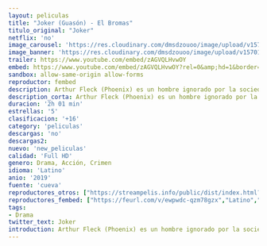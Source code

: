 ```yaml
---
layout: peliculas
title: "Joker (Guasón) - El Bromas"
titulo_original: "Joker"
netflix: 'no'
image_carousel: 'https://res.cloudinary.com/dmsdzouoo/image/upload/v1570417390/bromas-min_1_mrazro.jpg'
image_banner: 'https://res.cloudinary.com/dmsdzouoo/image/upload/v1570154823/joaquin-phoenix-todd-phillips-joker-poster-min_jlukwr.jpg'
trailer: https://www.youtube.com/embed/zAGVQLHvwOY
embed: https://www.youtube.com/embed/zAGVQLHvwOY?rel=0&amp;hd=1&border=0&wmode=opaque&enablejsapi=1&modestbranding=1&controls=1&showinfo=1
sandbox: allow-same-origin allow-forms
reproductor: fembed
description: Arthur Fleck (Phoenix) es un hombre ignorado por la sociedad, cuya motivación en la vida es hacer reír. Pero una serie de trágicos acontecimientos le llevarán a ver el mundo de otra forma. Película basada en el popular personaje de DC Comics Joker, conocido como archivillano de Batman, pero que en este film tomará un cariz más realista y oscuro.
description_corta: Arthur Fleck (Phoenix) es un hombre ignorado por la sociedad, cuya motivación en la vida es hacer reír. Pero una serie de trágicos acontecimientos le llevarán a ver el mundo de otra forma. Película basada en el popular personaje de DC Comics Joker, conocido como 
duracion: '2h 01 min'
estrellas: '5'
clasificacion: '+16'
category: 'peliculas'
descargas: 'no'
descargas2:
nuevo: 'new_peliculas'
calidad: 'Full HD'
genero: Drama, Acción, Crimen
idioma: 'Latino'
anio: '2019'
fuente: 'cueva'
reproductores_otros: ["https://streampelis.info/public/dist/index.html?id=0cb15a2a3e71135405591d3cf7547375","Latino","https://gdriveplayer.co/embed2.php?link=WBN5XjkItzsQU%252FtLsBKDKAWhc7INsP9r94rWVlBt3o%252F0D61h4Jb5T20bI%252B8rx2TmdPa2FBhDnJsaE6HkYi8YrG1pGcaLMhdOKx4eWGY%252FU8bzsGhspRREjekpwlw2ENP46i0IjKAp%252BWMnTlp8ecZLZZU45gxOCoU2c36Jvxx%252FRKxvhlvlgOraeBL7Xe1JOwCZmHUT4HPBnT351kGw4vHb8k","Latino","https://gdriveplayer.io/embed2.php?link=0sntqcegHKXs6cgd36Gl1AXOC3Prgx%2BzinwFELGQfZDJ8Aueg6jhSZp5QEorhwxRq5cHJmZG15y6wnN67NSG1qpMyrMu0hhSEnj7LWyMW6RzdRxEhWEkzc5YINy%2Fu7qpldnUkYSYV09n8OreJNXkPW5NcVis7JFG0%2FXBFKQJ3qDSqJnIjA%2BCNh4tOQv6cDwOA%3D","Latino","https://www.zembed.to/public/dist/asteroid.html?id=ae6e790ef3f2e90623d2ce2a42d8917b&title=Joker","Latino","https://movcloud.net/embed/yk-hJYTsw0Qz","Latino","https://uqload.com/embed-nq3szmluxtbc.html","Latino","https://api.cuevana3.io/stream/index.php?file=ek5lbm9xYWNrS0xYMTZLa2xNbkdvY3ZTb3BtZng4TGp6ZFpobGFMUGtOalJ5S1dUbjhhTzJOTFhuS2FzajVPcG1acGthV0hEMGVQWDA2S21ZY1hRNEpQWHAybGxtcGVubVptU2ZuUzJ3THVva2FDaVp3PT0","Latino","https://mstream.press/53r0xu3p2u3w","Latino"]
reproductores_fembed: ["https://feurl.com/v/ewpwdc-qzm78gzx","Latino","https://feurl.com/v/365y4tm6lxgpd47","Latino","https://feurl.com/v/24j60u2qymwzy48","Latino"]
tags:
- Drama
twitter_text: Joker
introduction: Arthur Fleck (Phoenix) es un hombre ignorado por la sociedad, cuya motivación en la vida es hacer reír. Pero una serie de trágicos acontecimientos le llevarán a ver el mundo de otra forma. Película basada en el popular personaje de DC Comics Joker, conocido como 
---
```



 







